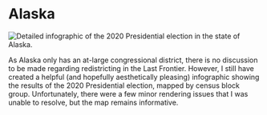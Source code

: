 # **Alaska**
![Detailed infographic of the 2020 Presidential election in the state of Alaska.](/Alaska/Alaska2020.png)

As Alaska only has an at-large congressional district, there is no discussion to be made regarding redistricting in the Last Frontier. However, I still have created a helpful (and hopefully aesthetically pleasing) infographic showing the results of the 2020 Presidential election, mapped by census block group.  Unfortunately, there were a few minor rendering issues that I was unable to resolve, but the map remains informative.